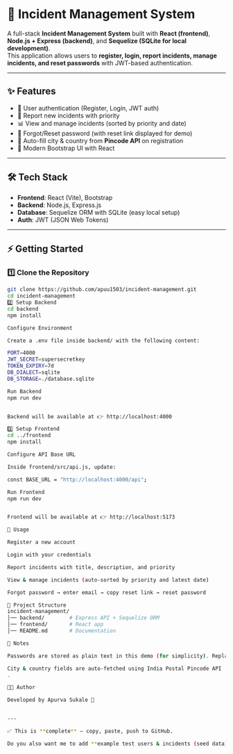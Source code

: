 # 🚨 Incident Management System

A full-stack **Incident Management System** built with **React (frontend)**, **Node.js + Express (backend)**, and **Sequelize (SQLite for local development)**.  
This application allows users to **register, login, report incidents, manage incidents, and reset passwords** with JWT-based authentication.  

---

## ✨ Features
- 🔐 User authentication (Register, Login, JWT auth)  
- 📝 Report new incidents with priority  
- 📊 View and manage incidents (sorted by priority and date)  
- 🔄 Forgot/Reset password (with reset link displayed for demo)  
- 📍 Auto-fill city & country from **Pincode API** on registration  
- 🎨 Modern Bootstrap UI with React  

---

## 🛠 Tech Stack
- **Frontend**: React (Vite), Bootstrap  
- **Backend**: Node.js, Express.js  
- **Database**: Sequelize ORM with SQLite (easy local setup)  
- **Auth**: JWT (JSON Web Tokens)  

---

## ⚡ Getting Started

### 1️⃣ Clone the Repository
```bash
git clone https://github.com/apuu1503/incident-management.git
cd incident-management
2️⃣ Setup Backend
cd backend
npm install

Configure Environment

Create a .env file inside backend/ with the following content:

PORT=4000
JWT_SECRET=supersecretkey
TOKEN_EXPIRY=7d
DB_DIALECT=sqlite
DB_STORAGE=./database.sqlite

Run Backend
npm run dev


Backend will be available at 👉 http://localhost:4000

3️⃣ Setup Frontend
cd ../frontend
npm install

Configure API Base URL

Inside frontend/src/api.js, update:

const BASE_URL = "http://localhost:4000/api";

Run Frontend
npm run dev


Frontend will be available at 👉 http://localhost:5173

🚀 Usage

Register a new account

Login with your credentials

Report incidents with title, description, and priority

View & manage incidents (auto-sorted by priority and latest date)

Forgot password → enter email → copy reset link → reset password

📂 Project Structure
incident-management/
│── backend/        # Express API + Sequelize ORM
│── frontend/       # React app
│── README.md       # Documentation

📌 Notes

Passwords are stored as plain text in this demo (for simplicity). Replace with bcrypt for production.

City & country fields are auto-fetched using India Postal Pincode API
.

🧑‍💻 Author

Developed by Apurva Sukale 🚀


---

✅ This is **complete** — copy, paste, push to GitHub.  

Do you also want me to add **example test users & incidents (seed data)** instructions, so someone cloning your repo can instantly